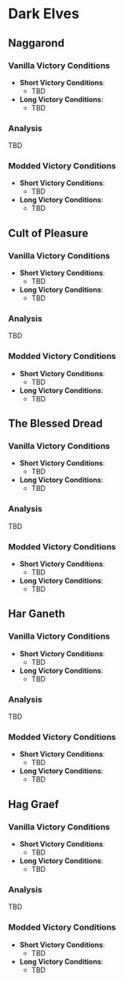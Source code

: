 # Dark Elves

## Naggarond

### Vanilla Victory Conditions

* **Short Victory Conditions**:
	* TBD
* **Long Victory Conditions**:
	* TBD

### Analysis

TBD

### Modded Victory Conditions

* **Short Victory Conditions**:
	* TBD
* **Long Victory Conditions**:
	* TBD

## Cult of Pleasure

### Vanilla Victory Conditions

* **Short Victory Conditions**:
	* TBD
* **Long Victory Conditions**:
	* TBD

### Analysis

TBD

### Modded Victory Conditions

* **Short Victory Conditions**:
	* TBD
* **Long Victory Conditions**:
	* TBD

## The Blessed Dread

### Vanilla Victory Conditions

* **Short Victory Conditions**:
	* TBD
* **Long Victory Conditions**:
	* TBD

### Analysis

TBD

### Modded Victory Conditions

* **Short Victory Conditions**:
	* TBD
* **Long Victory Conditions**:
	* TBD

## Har Ganeth

### Vanilla Victory Conditions

* **Short Victory Conditions**:
	* TBD
* **Long Victory Conditions**:
	* TBD

### Analysis

TBD

### Modded Victory Conditions

* **Short Victory Conditions**:
	* TBD
* **Long Victory Conditions**:
	* TBD

## Hag Graef

### Vanilla Victory Conditions

* **Short Victory Conditions**:
	* TBD
* **Long Victory Conditions**:
	* TBD

### Analysis

TBD

### Modded Victory Conditions

* **Short Victory Conditions**:
	* TBD
* **Long Victory Conditions**:
	* TBD
